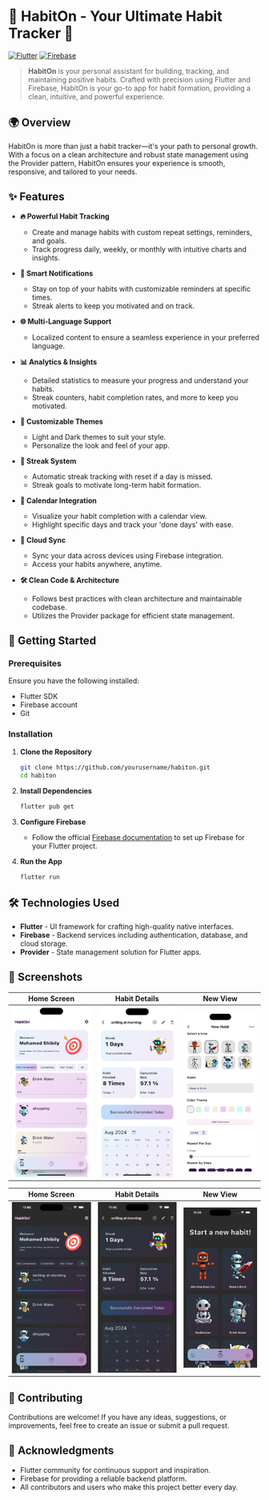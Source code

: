 # 🌟 HabitOn - Your Ultimate Habit Tracker 🌟

[![Flutter](https://img.shields.io/badge/Flutter-3.0-blue.svg?logo=flutter)](https://flutter.dev/)
[![Firebase](https://img.shields.io/badge/Firebase-Enabled-orange.svg?logo=firebase)](https://firebase.google.com/)

> **HabitOn** is your personal assistant for building, tracking, and maintaining positive habits. Crafted with precision using Flutter and Firebase, HabitOn is your go-to app for habit formation, providing a clean, intuitive, and powerful experience.

## 🌍 Overview

HabitOn is more than just a habit tracker—it's your path to personal growth. With a focus on a clean architecture and robust state management using the Provider pattern, HabitOn ensures your experience is smooth, responsive, and tailored to your needs.

## ✨ Features

- **🔥 Powerful Habit Tracking**
  - Create and manage habits with custom repeat settings, reminders, and goals.
  - Track progress daily, weekly, or monthly with intuitive charts and insights.

- **🔔 Smart Notifications**
  - Stay on top of your habits with customizable reminders at specific times.
  - Streak alerts to keep you motivated and on track.

- **🌐 Multi-Language Support**
  - Localized content to ensure a seamless experience in your preferred language.
  
- **📊 Analytics & Insights**
  - Detailed statistics to measure your progress and understand your habits.
  - Streak counters, habit completion rates, and more to keep you motivated.

- **🎨 Customizable Themes**
  - Light and Dark themes to suit your style.
  - Personalize the look and feel of your app.

- **🌟 Streak System**
  - Automatic streak tracking with reset if a day is missed.
  - Streak goals to motivate long-term habit formation.

- **📅 Calendar Integration**
  - Visualize your habit completion with a calendar view.
  - Highlight specific days and track your 'done days' with ease.

- **💾 Cloud Sync**
  - Sync your data across devices using Firebase integration.
  - Access your habits anywhere, anytime.

- **🛠️ Clean Code & Architecture**
  - Follows best practices with clean architecture and maintainable codebase.
  - Utilizes the Provider package for efficient state management.

## 🚀 Getting Started

### Prerequisites

Ensure you have the following installed:

- Flutter SDK
- Firebase account
- Git

### Installation

1. **Clone the Repository**

    ```bash
    git clone https://github.com/yourusername/habiton.git
    cd habiton
    ```

2. **Install Dependencies**

    ```bash
    flutter pub get
    ```

3. **Configure Firebase**

    - Follow the official [Firebase documentation](https://firebase.google.com/docs/flutter/setup) to set up Firebase for your Flutter project.

4. **Run the App**

    ```bash
    flutter run
    ```

## 🛠️ Technologies Used

- **Flutter** - UI framework for crafting high-quality native interfaces.
- **Firebase** - Backend services including authentication, database, and cloud storage.
- **Provider** - State management solution for Flutter apps.

## 📸 Screenshots

| Home Screen | Habit Details | New View |
|-------------|---------------|---------------|
| ![Home](screens/home.png) | ![Details](screens/habit_view.png) | ![New](screens/new_habit.png) |

| Home Screen | Habit Details | New View |
|-------------|---------------|---------------|
| ![Home](screens/dark_home.png) | ![Details](screens/dark_det.png) | ![New](screens/dark_new.png) |
## 🤝 Contributing

Contributions are welcome! If you have any ideas, suggestions, or improvements, feel free to create an issue or submit a pull request.



## 🎉 Acknowledgments

- Flutter community for continuous support and inspiration.
- Firebase for providing a reliable backend platform.
- All contributors and users who make this project better every day.
